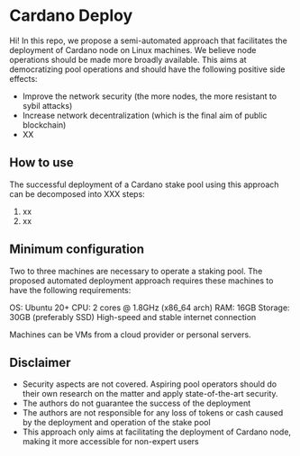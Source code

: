 # Cardano Deploy
Hi! In this repo, we propose a semi-automated approach that facilitates the deployment of Cardano node on Linux machines. We believe node operations should be made more broadly available. This aims at democratizing pool operations and should have the following positive side effects:
- Improve the network security (the more nodes, the more resistant to sybil attacks)
- Increase network decentralization (which is the final aim of public blockchain)
- XX

## How to use
The successful deployment of a Cardano stake pool using this approach can be decomposed into XXX steps:
1. xx
2. xx

## Minimum configuration
Two to three machines are necessary to operate a staking pool. 
The proposed automated deployment approach requires these machines to have the following requirements:

OS: Ubuntu 20+
CPU: 2 cores @ 1.8GHz (x86_64 arch)
RAM: 16GB
Storage: 30GB (preferably SSD)
High-speed and stable internet connection

Machines can be VMs from a cloud provider or personal servers.

## Disclaimer
- Security aspects are not covered. Aspiring pool operators should do their own research on the matter and apply state-of-the-art security.
- The authors do not guarantee the success of the deployment
- The authors are not responsible for any loss of tokens or cash caused by the deployment and operation of the stake pool
- This approach only aims at facilitating the deployment of Cardano node, making it more accessible for non-expert users

